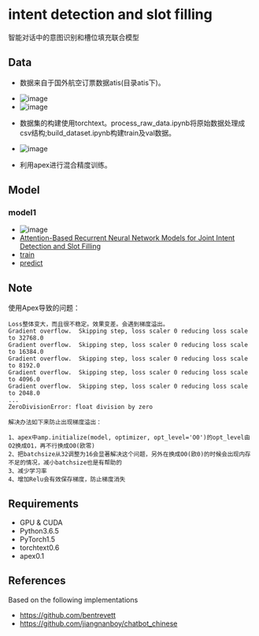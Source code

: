 # intent detection and slot filling
智能对话中的意图识别和槽位填充联合模型

## Data
- 数据来自于国外航空订票数据atis(目录atis下)。
* ![image](https://raw.githubusercontent.com/jiangnanboy/intent_detection_and_slot_filling/master/img/data_statistics.png)
* ![image](https://raw.githubusercontent.com/jiangnanboy/intent_detection_and_slot_filling/master/img/raw_data.png)

- 数据集的构建使用torchtext。process_raw_data.ipynb将原始数据处理成csv结构;build_dataset.ipynb构建train及val数据。
* ![image](https://raw.githubusercontent.com/jiangnanboy/intent_detection_and_slot_filling/master/img/process_data.png)

- 利用apex进行混合精度训练。


## Model
### model1
* ![image](https://raw.githubusercontent.com/jiangnanboy/intent_detection_and_slot_filling/master/img/model1.png)
* [Attention-Based Recurrent Neural Network Models for Joint Intent Detection and Slot Filling](https://arxiv.org/pdf/1609.01454.pdf)
* [train](https://github.com/jiangnanboy/intent_detection_and_slot_filling/blob/master/model1/train.ipynb)
* [predict](https://github.com/jiangnanboy/intent_detection_and_slot_filling/blob/master/model1/predict.ipynb)

## Note

使用Apex导致的问题：
```
Loss整体变大，而且很不稳定。效果变差。会遇到梯度溢出。
Gradient overflow.  Skipping step, loss scaler 0 reducing loss scale to 32768.0
Gradient overflow.  Skipping step, loss scaler 0 reducing loss scale to 16384.0
Gradient overflow.  Skipping step, loss scaler 0 reducing loss scale to 8192.0
Gradient overflow.  Skipping step, loss scaler 0 reducing loss scale to 4096.0
Gradient overflow.  Skipping step, loss scaler 0 reducing loss scale to 2048.0
...
ZeroDivisionError: float division by zero

解决办法如下来防止出现梯度溢出：

1、apex中amp.initialize(model, optimizer, opt_level='O0')的opt_level由O2换成O1，再不行换成O0(欧零)
2、把batchsize从32调整为16会显著解决这个问题，另外在换成O0(欧0)的时候会出现内存不足的情况，减小batchsize也是有帮助的
3、减少学习率
4、增加Relu会有效保存梯度，防止梯度消失
```

## Requirements

* GPU & CUDA
* Python3.6.5
* PyTorch1.5
* torchtext0.6
* apex0.1

## References

Based on the following implementations

* https://github.com/bentrevett
* https://github.com/jiangnanboy/chatbot_chinese